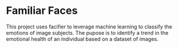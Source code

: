 # Familiar Faces
This project uses facifier to leverage machine learning to classify the emotions of image subjects. The pupose is to identify a trend in the emotional health of an individual based on a dataset of images.
